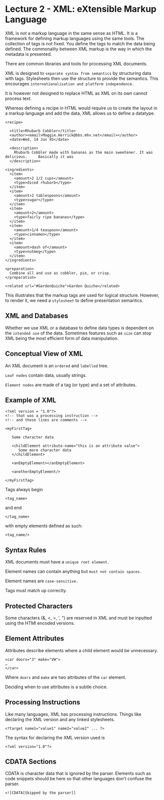 Lecture 2 - XML: eXtensible Markup Language
====
XML is not a markup language in the same sense as HTML. It is a framework for defining markup languages using the same tools. The collection of tags is not fixed. You define the tags to match the data being defined. 
The commonality between XML markup is the way in which the metadata is presented. 

There are common libraries and tools for processing XML documents. 

XML is designed to `separate syntax from semantics` by structuring data with tags. Stylesheets then use the structure to provide the semantics. This encourages `internationalisation and platform independence. `

It is however not designed to replace HTML as XML on its own cannot process text. 

Whereas defining a recipe in HTML would require us to create the layout in a markup language and add the data, XML allows us to define a datatype. 

    <recipe>

      <title>Rhubarb Cobbler</title>
      <author><email>Maggie.Herrick@bbs.mhv.net</email></author>
      <date>Wed, 14 Jun 95</date>

      <description>
        Rhubarb Cobbler made with bananas as the main sweetener. It was delicious.     Basically it was
      </description>

    <ingredients>
      <item>
        <amount>2 1/2 cups</amount>
        <type>diced rhubarb</type>
      </item>
      <item>
        <amount>2 tablespoons</amount>
        <type>sugar</type>
      </item>
      <item>
        <amount>2</amount>
        <type>fairly ripe bananas</type>
      </item>
      <item>
        <amount>1/4 teaspoon</amount>
        <type>cinnamon</type>
      </item>
      <item>
        <amount>dash of</amount>
        <type>nutmeg</type>
      </item>
    </ingredients>
  
    <preparation>
      Combine all and use as cobbler, pie, or crisp.
    </preparation>
  
    <related url="#GardenQuiche">Garden Quiche</related>

  This illustrates that the markup tags are used for logical structure. However, to render it, we need a `stylesheet` to define presentation semantics. 


XML and Databases
--
Whether we use XML or a database to define data types is dependent on the `intended use` of the data. Sometimes features such as `size` can stop XML being the most efficient form of data manipulation.

Conceptual View of XML
--
An XML document is an `ordered` and `labelled` tree. 

`Leaf nodes` contain data, usually strings.

`Element nodes` are made of a tag (or type) and a set of attributes. 

Example of XML
--
    <?xml version = "1.0"?>
    <!-- that was a processing instruction -->
    <!-- and these lines are comments -->
    
    <myFirstTag>
    
       Some character data
    
       <childElement attribute-name="this is an attribute value">
          Some more character data
       </childElement>
    
       <anEmptyElement></anEmptyElement>
    
       <anotherEmptyElement/>
    
    </myFirstTag>

Tags always begin 

    <tag_name>

and end

    </tag_name>

with empty elements defined as such:

    <tag_name/>

Syntax Rules
--
XML documents must have a `unique root element.`

Element names can contain anything but `must not contain spaces.`

Element names are `case-sensitive.`

Tags must match up correctly.

Protected Characters
--
Some characters (\&, \<, \>, ', ") are reserved in XML and must be inputted using the HTMl encoded versions. 

Element Attributes
--
Attributes describe elements where a child element would be unnecessary.
    
    <car doors="3" make="VW">
	…
	</car>

Where `doors` and `make` are two attributes of the `car` element.

Deciding when to use attributes is a subtle choice.

Processing Instructions
--
Like many languages, XML has processing instructions. Things like declaring the XML version and any linked stylesheets.

    <?target name1="value1" name2="value2" ... ?>

The syntax for declaring the XML version used is

    <?xml version="1.0"?>

CDATA Sections
---

CDATA is character data that is ignored by the parser. Elements such as code snippets should be here so that other languages don't confuse the parser. 
    
    <![CDATA[Skipped by the parser]]